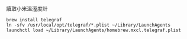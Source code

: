 讀取小米溫溼度計  

``` telegraf
brew install telegraf
ln -sfv /usr/local/opt/telegraf/*.plist ~/Library/LaunchAgents
launchctl load ~/Library/LaunchAgents/homebrew.mxcl.telegraf.plist
```
